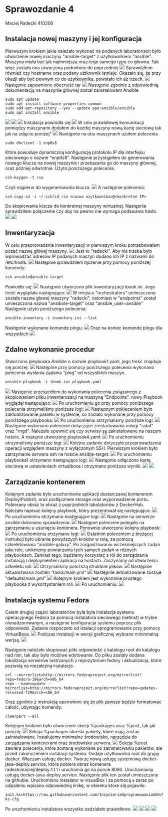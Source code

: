 # Sprawozdanie 4
Maciej Radecki 410206
## Instalacja nowej maszyny i jej konfiguracja
Pierwszym krokiem jakie należało wykonać na podanych laboratoriach było utworzenie nowej maszyny "ansible-target" z użytkownikiem "ansible". Maszyna miała być jak najmniejsza oraz tego samego typu co głowna. Tak więc została ona utworzona podonbnie do poprzedniej
![](../Screeny/4.1.1.1.png)
Sprawdziłem również czy hostname oraz podany użtkownik istnieje. Okazało się, że przy okazji aby być pewnym co do użytkownika, powstało ich aż trzech.
![](../Screeny/4.1.1.2.png)
Następnie zapewniono obecność tar
![](../Screeny/4.1.1.3.png)
Następnie zgodnie z odpowiednią dokumentacją na maszynie głównej został zainstalowant Ansible
```
sudo apt update
sudo apt install software-properties-common
sudo add-apt-repository --yes --update ppa:ansible/ansible
sudo apt install ansible
```
![](../Screeny/4.1.1.4.png)
![](../Screeny/4.1.1.5.png)
![](../Screeny/4.1.1.6.png)
Instalacja powiodła się 
![](../Screeny/4.1.1.7.png)
W celu prawidłowej komunikacji pomiędzy maszynami dodałem do każdej maszyny nową kartę sieciową tak jak na zdjęciu poniżej"
![](../Screeny/4.1.1.8.png)
Następnie na obu maszynach użułem polecenia 
```
sudo dhclient -1 enp0s8
```
Które powoduje dynamiczną konfigurację protokołu IP dla interfejsu sieciowego o nazwie "enp0s8". Następnie przystąpiłem do generowania nowego klucza na nowej maszynie i przekazania go do maszyny głównej, oraz póżniej odwrotnie. Użyto poniższego polecenia.
```
ssh-keygen -t rsa
```
Czyli najpierw do wygenerowania klucza.
![](../Screeny/4.1.1.9.png)
A następnie polecenia:
```
ssh-copy-id -i ~/.ssh/id_rsa <nazwa uzytkownika>@<konkretne IP>
```
Do skopiowania klucza do konkretnej maszyny wirtualnej. Następnie sprawdziłem połączenie czy aby na pewno nie wymaga podawania hasła.
![](../Screeny/4.1.1.10.png)
![](../Screeny/4.1.1.11.png)
## Inwentaryzacja
W celu przeprowadznia inwentaryzacji w pierwszym kroku potrzebowałem pozać nazwę główej maszyny. 
![](../Screeny/4.1.2.1.png)
Jest to "radecki". Aby nie trzeba było wprowadzać adresów IP podanych maszyn dodano ich IP z nazwami do /etc/hosts.
![](../Screeny/4.1.2.2.png)
Następnie sprawdziłem łączenie przy pomocy poniższej komendy:
```
ssh ansible@ansible-target
```
Powiodło się:
![](../Screeny/4.1.2.3.png)
Następnie utworzono plik inwentaryzacji ibook.ini. Jego treść wyglądała następująco:
![](../Screeny/4.1.2.4.png)
W miejscu "orchestrators" umieszczona została nazwa głowej maszyny "radecki", natomiast w "endpoints" został umieszczona nazwa "ansibole-target" oraz "ansible_user=ansible" Następnie użyto poniższego polecenia:
```
ansible-inventory -i inventory.ini --list
```
Następnie wykonane komende pingu:
![](../Screeny/4.1.2.5.png)
Oraz na koniec komende pingu dla wszystkich
![](../Screeny/4.1.2.6.png)
## Zdalne wykonanie procedur 
Stworzono pleybooka Ansible o nazwie playbook1.yaml, jego treść znajduje się poniżej:
![](../Screeny/4.1.3.1.png)
Następnie przy pomocy poniższego polecenia wykonano polecenia wysłania żądania "ping" od wszystkich maszyn.
```
ansible-playbook -i ibook.ini playbook.yaml
```
![](../Screeny/4.1.3.2.png)
Następnie przeszedłem do wykonania polecenia związanego z skopiowaniem pliku inwentaruzacji na maszynę "Endpoints". nowy Playbook wyglądął następująco:
![](../Screeny/4.1.3.3.png)
Po uruchomieniu go przy pomocy poniższego polecenia otrzymaliśmy poniższe logi:
![](../Screeny/4.1.3.4.png)
Nastepnym pokleceniem było zaktualizowanie pakietu w systemie, co zostało wykonane przy pomocy poniższego playbooka:
![](../Screeny/4.1.3.5.png)
Po uruchomieniu otrzymaliśmy poniższe logi:
![](../Screeny/4.1.3.6.png)
Następnie wykonano polecenie dotyczące zrestartowania usługi "sshd" oraz "rngd". Należało upewnić się czy serwisy są zainstalowane na naszym hoście. A nastęnie utworzono playbook4.yaml:
![](../Screeny/4.1.3.7.png)
Po uruchomieniu otrzymaliśmy poniższe logi:
![](../Screeny/4.1.3.8.png)
Kolejne zadanie dotyczyło przeprowadzenia operacji względem maszyny z wyłączonym SSH. Pierwszym krokiem było zatrzymanie serwera ssh na hoście ansible-target.
![](../Screeny/4.1.3.9.png)
Po uruchomieniu playbooka1 otrzymano następujące logi:
![](../Screeny/4.1.3.10.png)
Następnie odłączono kartę sieciową w ustawieniach virtualboxa i otrzymano poniższe wyniki.
![](../Screeny/4.1.3.11.png)
![](../Screeny/4.1.3.12.png)
## Zarządzanie kontenerem
Kolejnym zadanie było uruchomienie aplikacji dostarczanej kontenerem Deploy/Publish, oraz podłączneie storage oraz wyporwadzenie portu. Pobierany obraz to obraz z poprzednich labolatoriów z DockerHub. Należało napisać kolejny playbook, który prezentował się następująco:
![](../Screeny/4.1.4.1.png)
Po uruchomieniu otrzymano następujące logi:
![](../Screeny/4.1.4.2.png)
Następnie na serwerze ansible dokonano sprawdzenia:
![](../Screeny/4.1.4.3.png)
Następne polecenie polegało na zatrzymaniu u usunięciu kontenera. Ponownie utworzono kolejny playbook:
![](../Screeny/4.1.4.4.png)
Po uruchomieniu otrzymano logi:
![](../Screeny/4.1.4.5.png)
Ostatnim poleceniem z bieżącej instrukcji było ubranie powyższych kroków w rolę, za pomocą szkieletowania "ansible-galaxy". Po zorganizowaniu wcześniejszych zadań jako role, unikniemy powtarzania tych samych zadań w różnych playbookach. Zamiast tego, będziemy korzystać z ról do zarządzania instalacją i deploymentem aplikacji na hostach. Zaczynamy od utworzenia szkieletu roli:
![](../Screeny/4.1.4.6.png)
Otrzymaliśmy poniższą struktóre plików:
![](../Screeny/4.1.4.7.png)
Następnie aktualozwana zostało "tasks/main.yml"
![](../Screeny/4.1.4.8.png)
Następnie aktualizowane zostaje "defaults/main.yml"
![](../Screeny/4.1.4.9.png)
Kolejnym krokiem jest wykonanie prostego playbooka z wykorzystaniem roli.
![](../Screeny/4.1.4.10.png)
Po uruchomieniu:
![](../Screeny/4.1.4.11.png)
## Instalacja systemu Fedora
Celem drugiej części laboratoriów była była instalacja systemu operacyjnego Fedora za pomocą instalatora sieciowego (netinst) w trybie nienadzorowanym, a następnie konfiguracja systemu poprzez plik odpowiedzi.  Zadanie rozpoczeto od istalacji oprogramowanie przy pomocy VirtualBoxa.
![](../Screeny/4.1.5.1.png)
Podczas instalacji w wersji graficznej wybrano mininmalną werjsę.
![](../Screeny/4.1.5.2.png)

Następnie należało skopiować pliki odpowiedzi z katalogu root do katalogu nad nim, tak aby było możliwe edytowanie. Do pliku zostały dodana lokalizacja serwerów lustrzanych z repozytorium fedory i aktualizacja, które pozwolą na niezależną instalacje.

```
url --mirrorlist=http://mirrors.fedoraproject.org/mirrorlist?repo=fedora-39&arch=x86_64
repo --name=update --mirrorlist=http://mirrors.fedoraproject.org/mirrorlist?repo=updates-released-f39&arch=x86_64
```

Oraz zgodnie z instrukcją upenwiono się że plik zawsze będzie formatowac całość, używając komendy:
```
clearpart --all
```
Kolejnym krokiem było utworzneie skecji %packages oraz %post, tak jak poniżej:
![](../Screeny/4.1.5.3.png)
Sekcja %packages określa pakiety, które mają zostać zainstalowane. Instalujemy minimalne środowisko, narzędzia do zarządzania kontenerami oraz środowisko serwera.
![](../Screeny/4.1.5.4.png)
Sekcja %post zawiera polecenia, które zostaną wykonane po zainstalowaniu pakietów, ale przed zakończeniem instalacji systemu. Dodaje użytkownika root do grupy docker.
Włączam usługę docker. Tworzę nową usługę systemową docker-java-deploy.service, która pobiera obraz kontenera radeckimaciej/deploy:1.1.1 i uruchamia go na porcie 8080. Uruchamiamy usługę docker-java-deploy.service.
Następnie plik ten został umieszczony na githubie. Uruchomiono instalator w visualBox i za pomocą `e` zaraz po odpaleniu wpisano odpowiednią linikę, w okienku które się pojawiło:
```
init.ks=https://raw.githubusercontent.com/InzynieriaOprogramowaniaAGH/MDO2024_INO/MR410206/INO/GCL2/MR410206/Sprawozdanie4/anaconda-ks.cfg
```
Po uruchomieniu instalatora wszystko zadziałało prawidłowo.
![](../Screeny/4.1.5.5.png)
![](../Screeny/4.1.5.6.png)
![](../Screeny/4.1.5.7.png)
![](../Screeny/4.1.5.8.png)
